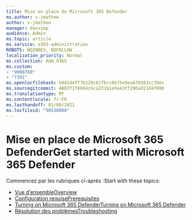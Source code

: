 ```yaml
---
title: Mise en place de Microsoft 365 Defender
ms.author: v-jmathew
author: v-jmathew
manager: dansimp
audience: Admin
ms.topic: article
ms.service: o365-administration
ROBOTS: NOINDEX, NOFOLLOW
localization_priority: Normal
ms.collection: Adm_O365
ms.custom:
- "9000760"
- "7391"
ms.openlocfilehash: b94244ff76129c61fbcc6675e8ea67b583cc39ec
ms.sourcegitcommit: 4883f1f89d4c6ca23161e9a43ff206ad21d4f09b
ms.translationtype: MT
ms.contentlocale: fr-FR
ms.lasthandoff: 03/08/2021
ms.locfileid: "50530088"
---
```

# <a name="get-started-with-microsoft-365-defender"></a><span data-ttu-id="466f1-102">Mise en place de Microsoft 365 Defender</span><span class="sxs-lookup"><span data-stu-id="466f1-102">Get started with Microsoft 365 Defender</span></span>

<span data-ttu-id="466f1-103">Commencez par les rubriques ci-après :</span><span class="sxs-lookup"><span data-stu-id="466f1-103">Start with these topics:</span></span>

- [<span data-ttu-id="466f1-104">Vue d’ensemble</span><span class="sxs-lookup"><span data-stu-id="466f1-104">Overview</span></span>](https://docs.microsoft.com/microsoft-365/security/mtp/microsoft-threat-protection)
- [<span data-ttu-id="466f1-105">Configuration requise</span><span class="sxs-lookup"><span data-stu-id="466f1-105">Prerequisites</span></span>](https://docs.microsoft.com/microsoft-365/security/mtp/prerequisites)
- [<span data-ttu-id="466f1-106">Turning on Microsoft 365 Defender</span><span class="sxs-lookup"><span data-stu-id="466f1-106">Turning on Microsoft 365 Defender</span></span>](https://docs.microsoft.com/microsoft-365/security/mtp/mtp-enable)
- [<span data-ttu-id="466f1-107">Résolution des problèmes</span><span class="sxs-lookup"><span data-stu-id="466f1-107">Troubleshooting</span></span>](https://docs.microsoft.com/microsoft-365/security/mtp/troubleshoot)
